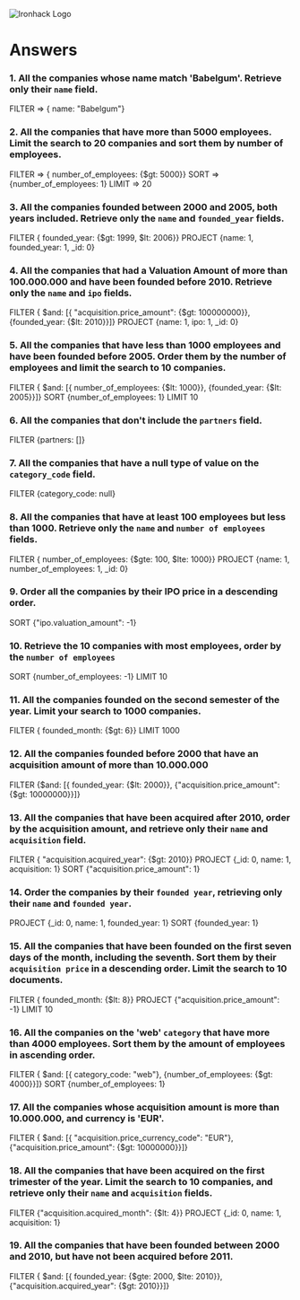 ![Ironhack Logo](https://i.imgur.com/1QgrNNw.png)

# Answers

### 1. All the companies whose name match 'Babelgum'. Retrieve only their `name` field.

FILTER => { name: "Babelgum"}

### 2. All the companies that have more than 5000 employees. Limit the search to 20 companies and sort them by **number of employees**.

FILTER => { number_of_employees: {$gt: 5000}}
SORT => {number_of_employees: 1}
LIMIT => 20

### 3. All the companies founded between 2000 and 2005, both years included. Retrieve only the `name` and `founded_year` fields.

FILTER { founded_year: {$gt: 1999, $lt: 2006}}
PROJECT {name: 1, founded_year: 1, \_id: 0}

### 4. All the companies that had a Valuation Amount of more than 100.000.000 and have been founded before 2010. Retrieve only the `name` and `ipo` fields.

FILTER { $and: [{ "acquisition.price_amount": {$gt: 100000000}}, {founded_year: {$lt: 2010}}]}
PROJECT {name: 1, ipo: 1, \_id: 0}

### 5. All the companies that have less than 1000 employees and have been founded before 2005. Order them by the number of employees and limit the search to 10 companies.

FILTER { $and: [{ number_of_employees: {$lt: 1000}}, {founded_year: {$lt: 2005}}]}
SORT {number_of_employees: 1}
LIMIT 10

### 6. All the companies that don't include the `partners` field.

FILTER {partners: []}

### 7. All the companies that have a null type of value on the `category_code` field.

FILTER {category_code: null}

### 8. All the companies that have at least 100 employees but less than 1000. Retrieve only the `name` and `number of employees` fields.

FILTER { number_of_employees: {$gte: 100, $lte: 1000}}
PROJECT {name: 1, number_of_employees: 1, \_id: 0}

### 9. Order all the companies by their IPO price in a descending order.

SORT {"ipo.valuation_amount": -1}

### 10. Retrieve the 10 companies with most employees, order by the `number of employees`

SORT {number_of_employees: -1}
LIMIT 10

### 11. All the companies founded on the second semester of the year. Limit your search to 1000 companies.

FILTER { founded_month: {$gt: 6}}
LIMIT 1000

### 12. All the companies founded before 2000 that have an acquisition amount of more than 10.000.000

FILTER {$and: [{ founded_year: {$lt: 2000}}, {"acquisition.price_amount": {$gt: 10000000}}]}

### 13. All the companies that have been acquired after 2010, order by the acquisition amount, and retrieve only their `name` and `acquisition` field.

FILTER { "acquisition.acquired_year": {$gt: 2010}}
PROJECT {\_id: 0, name: 1, acquisition: 1}
SORT {"acquisition.price_amount": 1}

### 14. Order the companies by their `founded year`, retrieving only their `name` and `founded year`.

PROJECT {\_id: 0, name: 1, founded_year: 1}
SORT {founded_year: 1}

### 15. All the companies that have been founded on the first seven days of the month, including the seventh. Sort them by their `acquisition price` in a descending order. Limit the search to 10 documents.

FILTER { founded_month: {$lt: 8}}
PROJECT {"acquisition.price_amount": -1}
LIMIT 10

### 16. All the companies on the 'web' `category` that have more than 4000 employees. Sort them by the amount of employees in ascending order.

FILTER { $and: [{ category_code: "web"}, {number_of_employees: {$gt: 4000}}]}
SORT {number_of_employees: 1}

### 17. All the companies whose acquisition amount is more than 10.000.000, and currency is 'EUR'.

FILTER { $and: [{ "acquisition.price_currency_code": "EUR"}, {"acquisition.price_amount": {$gt: 10000000}}]}

### 18. All the companies that have been acquired on the first trimester of the year. Limit the search to 10 companies, and retrieve only their `name` and `acquisition` fields.

FILTER {"acquisition.acquired_month": {$lt: 4}}
PROJECT {\_id: 0, name: 1, acquisition: 1}

### 19. All the companies that have been founded between 2000 and 2010, but have not been acquired before 2011.

FILTER { $and: [{ founded_year: {$gte: 2000, $lte: 2010}}, {"acquisition.acquired_year": {$gt: 2010}}]}
